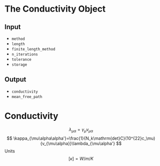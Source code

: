 # The Conductivity Object
## Input
- `method`
- `length`
- `finite_length_method`
- `n_iterations`
- `tolerance`
- `storage`

## Output
- `conductivity`
- `mean_free_path`


# Conductivity
$$
\lambda_{\mu\alpha} ={\gamma_\mu}{v_{\mu\alpha}}
$$
$$
\kappa_{\mu\alpha\alpha'}=\frac{1}{N_k\mathrm{det}C}(10^{22}c_\mu) {v_{\mu\alpha}}\lambda_{\mu\alpha'}
$$
Units
$$
[\kappa] = W/m/K
$$

